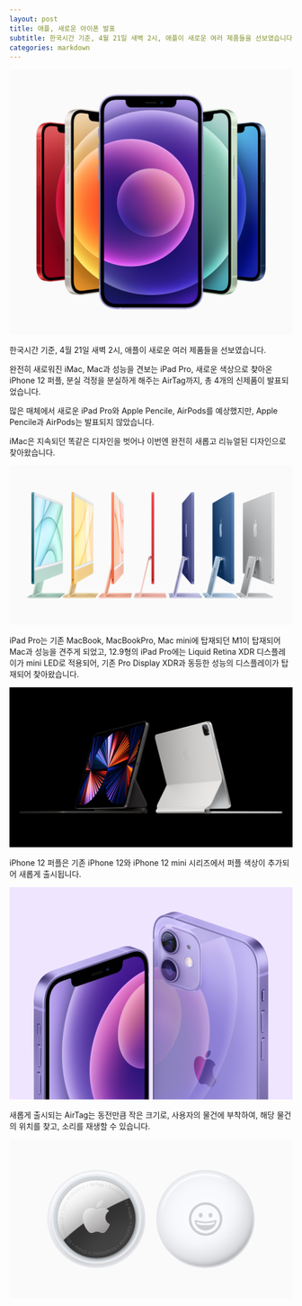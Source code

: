 ```yaml
---
layout: post
title: 애플, 새로운 아이폰 발표
subtitle: 한국시간 기준, 4월 21일 새벽 2시, 애플이 새로운 여러 제품들을 선보였습니다.
categories: markdown
---
```


![New iPhone](/img/ADE834B0-B732-4906-9A5C-FE56826CC7CC.jpeg)

한국시간 기준, 4월 21일 새벽 2시, 애플이 새로운 여러 제품들을 선보였습니다.

완전히 새로워진 iMac, Mac과 성능을 견보는 iPad Pro, 새로운 색상으로 찾아온 iPhone 12 퍼플, 분실 걱정을 분실하게 해주는 AirTag까지, 총 4개의 신제품이 발표되었습니다.

많은 매체에서 새로운 iPad Pro와 Apple Pencile, AirPods를 예상했지만, Apple Pencile과 AirPods는 발표되지 않았습니다.

iMac은 지속되던 똑같은 디자인을 벗어나 이번엔 완전히 새롭고 리뉴얼된 디자인으로 찾아왔습니다.

![iMac](/img/apple_new-imac-spring21_hero_04202021.jpg)

iPad Pro는 기존 MacBook, MacBookPro, Mac mini에 탑재되던 M1이 탑재되어 Mac과 성능을 견주게 되었고, 12.9형의 iPad Pro에는 Liquid Retina XDR 디스플레이가 mini LED로 적용되어, 기존 Pro Display XDR과 동등한 성능의 디스플레이가 탑재되어 찾아왔습니다.

![iPad Pro](/img/apple_ipad-pro-spring21_ipad-pro-magic-keyboard-2up_04202021.jpg)

iPhone 12 퍼플은 기존 iPhone 12와 iPhone 12 mini 시리즈에서 퍼플 색상이 추가되어 새롭게 출시됩니다.

![iPhone 12](/img/apple_iphone-12-spring21_purple_04202021.jpg)

새롭게 출시되는 AirTag는 동전만큼 작은 크기로, 사용자의 물건에 부착하여, 해당 물건의 위치를 찾고, 소리를 재생할 수 있습니다.

![AirTag](/img/Apple_airtag-front-and-back-emoji-2up_042021.jpg)
